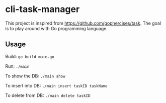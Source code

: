 # cli-task-manager

This project is inspired from https://github.com/gophercises/task. The goal is to play around with Go programming language.

## Usage

Build: `go build main.go`

Run: `./main`

To show the DB: `./main show`

To insert into DB: `./main insert taskID taskName`

To delete from DB: `./main delete taskID`
